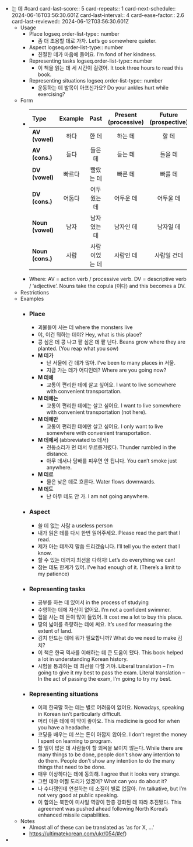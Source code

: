- 는 데 #card
  card-last-score:: 5
  card-repeats:: 1
  card-next-schedule:: 2024-06-16T03:56:30.601Z
  card-last-interval:: 4
  card-ease-factor:: 2.6
  card-last-reviewed:: 2024-06-12T03:56:30.601Z
	- Usage
		- Place
		  logseq.order-list-type:: number
			- 좀 더 조용할 데로 가자.
			  Let’s go somewhere quieter.
		- Aspect
		  logseq.order-list-type:: number
			- 친절한 데가 마음에 들어요.
			  I’m fond of her kindness.
		- Representing tasks
		  logseq.order-list-type:: number
			- 이 책을 읽는 데 세 시간이 걸렸어.
			  It took three hours to read this book.
		- Representing situations
		  logseq.order-list-type:: number
			- 운동하는 데 발목이 아프신가요?
			  Do your ankles hurt while exercising?
	- Form
		- | Type | Example | Past | Present (processive) | Future (prospective) | Retrospective |
		  |:---|:---:|:---:|:---:|:---:|:---:|
		  | **AV (vowel)** | 하다 | 한 데 | 하는 데 | 할 데 | 하던 데 |
		  | **AV (cons.)** | 듣다 | 들은 데 | 듣는 데 | 들을 데 | 듣던 데 |
		  | **DV (vowel)** | 빠르다 | 빨랐는 데 | 빠른 데 | 빠를 데 | 빠르던 데 |
		  | **DV (cons.)** | 어둡다 | 어두웠는 데 | 어두운 데 | 어두울 데 | 어둡던 데 |
		  | **Noun (vowel)** | 남자 | 남자였는 데 | 남자인 데 | 남자일 데 | 남자였던 데 |
		  | **Noun (cons.)** | 사람 | 사람이었는 데 | 사람인 데 | 사람일 건데 | 사람이였던 데 |
		- Where:
		  AV = action verb / processive verb.
		  DV = descriptive verb / ‘adjective’.
		  Nouns take the copula (이다) and this becomes a DV.
	- Restrictions
	- Examples
		- ### Place
			- 괴물들이 사는 데
			  where the monsters live
			- 야, 이건 뭐하는 데야?
			  Hey, what is this place?
			- 콩 심은 데 콩 나고 팥 심은 데 팥 난다.
			  Beans grow where they are planted.
			  (You reap what you sow)
			- **M 데가**
				- 난 서울에 간 데가 많아.
				  I’ve been to many places in 서울.
				- 지금 가는 데가 어디인데?
				  Where are you going now?
			- **M 데에**
				- 교통이 편리한 데에 살고 싶어요.
				  I want to live somewhere with convenient transportation.
			- **M 데에는**
				- 교통이 편리한 데에는 살고 싶어요.
				  I want to live somewhere with convenient transportation (not here).
			- **M 데에만**
				- 교통이 편리한 데에만 살고 싶어요.
				  I only want to live somewhere with convenient transportation.
			- **M 데에서** (abbreviated to 데서)
				- 천둥소리가 먼 데서 우르릉거렸다.
				  Thunder rumbled in the distance.
				- 아무 데서나 담배를 피우면 안 됩니다.
				  You can’t smoke just anywhere.
			- **M 데로**
				- 물은 낮은 데로 흐른다.
				  Water flows downwards.
			- **M 데도**
				- 난 아무 데도 안 가.
				  I am not going anywhere.
		- ### Aspect
			- 쓸 데 없는 사람
			  a useless person
			- 내가 읽은 데를 다시 한번 읽어주세요.
			  Please read the part that I read.
			- 제가 아는 데까지 말씀 드리겠습니다.
			  I’ll tell you the extent that I know.
			- 할 수 있는 데까지 최선을 다하자!
			  Let’s do everything we can!
			- 참는 데도 한계가 있어.
			  I’ve had enough of it.
			  (There’s a limit to my patience)
		- ### Representing tasks
			- 공부를 하는 데 있어서
			  in the process of studying
			- 수영하는 데에 자신이 없어요.
			  I’m not a confident swimmer.
			- 집을 사는 데 돈이 많이 들었어.
			  It cost me a lot to buy this place.
			- 땅의 넓이를 측량하는 데에 써요.
			  It’s used for measuring the extent of land.
			- 김치 만드는 데에 뭐가 필요합니까?
			  What do we need to make 김치?
			- 이 책은 한국 역사를 이해하는 데 큰 도움이 됐다.
			  This book helped a lot in understanding Korean history.
			- 시험을 통과하는 데 최선을 다할 거야.
			  Liberal translation – I’m going to give it my best to pass the exam.
			  Literal translation – In the act of passing the exam, I’m going to try my best.
		- ### Representing situations
			- 이제 한국말 하는 데는 별로 어려움이 없어요.
			  Nowadays, speaking in Korean isn’t particularly difficult.
			- 머리 아픈 데에 이 약이 좋아요.
			  This medicine is good for when you have a headache.
			- 코딩을 배우는 데 쓰는 돈이 아깝지 않아요.
			  I don’t regret the money I spent on learning to program.
			- 할 일이 많은 데 사람들이 할 의욕을 보이지 않는다.
			  While there are many things to be done, people don’t show any intention to do them.
			  People don’t show any intention to do the many things that need to be done.
			- 매우 이상하다는 데에 동의해.
			  I agree that it looks very strange.
			- 그런 데야 어쩔 도리가 있겠어?
			  What can you do about it?
			- 나 수다쟁인데 연설하는 데 소질이 별로 없잖아.
			  I’m talkative, but I’m not very good at public speaking.
			- 이 합의는 북한이 미사일 역량이 한층 강화된 데 따라 추진됐다.
			  This agreement was pushed ahead following North Korea’s enhanced missile capabilities.
	- Notes
		- Almost all of these can be translated as 'as for X, ...'
		- https://ultimatekorean.com/ukr/054/#ef)
-